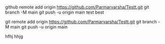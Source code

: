 github remote add origin https://github.com/Parmarvarsha/Testt.git
git branch -M main
git push -u origin main
test
best

git remote add origin https://github.com/Parmarvarsha/Testt.git
git branch -M main
git push -u origin main

hfhj
hhjg
